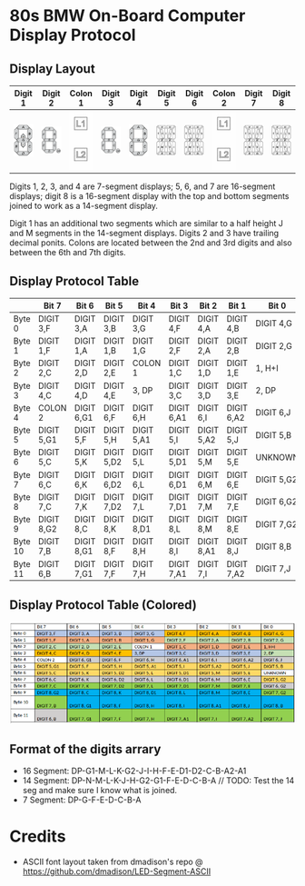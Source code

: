 # 80s BMW On-Board Computer Display Protocol

## Display Layout

| Digit 1 | Digit 2 | Colon 1 | Digit 3 | Digit 4 | Digit 5 | Digit 6 | Colon 2 | Digit 7 | Digit 8 |
|---------|---------|---------|---------|---------|---------|---------|---------|---------|---------|
| ![](./assets/digit_1.png) | ![](./assets/digits_2_3.png) | ![](./assets/colon.png) | ![](./assets/digits_2_3.png) | ![](./assets/digit_4.png) | ![](./assets/digits_5_6_7_8_scaled.png) | ![](./assets/digits_5_6_7_8_scaled.png) | ![](./assets/colon.png) | ![](./assets/digits_5_6_7_8_scaled.png) | ![](./assets/digits_5_6_7_8_scaled.png) |

Digits 1, 2, 3, and 4 are 7-segment displays; 5, 6, and 7 are 16-segment displays; digit 8 is a 16-segment display with the top and bottom segments joined to work as a 14-segment display. 

Digit 1 has an additional two segments which are similar to a half height J and M segments in the 14-segment displays. Digits 2 and 3 have trailing decimal ponits. Colons are located between the 2nd and 3rd digits and also between the 6th and 7th digits. 

## Display Protocol Table

|         | Bit 7      | Bit 6      | Bit 5      | Bit 4      | Bit 3      | Bit 2      | Bit 1      | Bit 0      |
|---------|------------|------------|------------|------------|------------|------------|------------|------------|
| Byte 0  | DIGIT 3,F  | DIGIT 3,A  | DIGIT 3,B  | DIGIT 3,G  | DIGIT 4,F  | DIGIT 4,A  | DIGIT 4,B  | DIGIT 4,G  |
| Byte 1  | DIGIT 1,F  | DIGIT 1,A  | DIGIT 1,B  | DIGIT 1,G  | DIGIT 2,F  | DIGIT 2,A  | DIGIT 2,B  | DIGIT 2,G  |
| Byte 2  | DIGIT 2,C  | DIGIT 2,D  | DIGIT 2,E  | COLON 1    | DIGIT 1,C  | DIGIT 1,D  | DIGIT 1,E  | 1, H+I     |
| Byte 3  | DIGIT 4,C  | DIGIT 4,D  | DIGIT 4,E  | 3, DP      | DIGIT 3,C  | DIGIT 3,D  | DIGIT 3,E  | 2, DP      |
| Byte 4  | COLON 2    | DIGIT 6,G1 | DIGIT 6,F  | DIGIT 6,H  | DIGIT 6,A1 | DIGIT 6,I  | DIGIT 6,A2 | DIGIT 6,J  |
| Byte 5  | DIGIT 5,G1 | DIGIT 5,F  | DIGIT 5,H  | DIGIT 5,A1 | DIGIT 5,I  | DIGIT 5,A2 | DIGIT 5,J  | DIGIT 5,B  |
| Byte 6  | DIGIT 5,C  | DIGIT 5,K  | DIGIT 5,D2 | DIGIT 5,L  | DIGIT 5,D1 | DIGIT 5,M  | DIGIT 5,E  | UNKNOWN    |
| Byte 7  | DIGIT 6,C  | DIGIT 6,K  | DIGIT 6,D2 | DIGIT 6,L  | DIGIT 6,D1 | DIGIT 6,M  | DIGIT 6,E  | DIGIT 5,G2 |
| Byte 8  | DIGIT 7,C  | DIGIT 7,K  | DIGIT 7,D2 | DIGIT 7,L  | DIGIT 7,D1 | DIGIT 7,M  | DIGIT 7,E  | DIGIT 6,G2 |
| Byte 9  | DIGIT 8,G2 | DIGIT 8,C  | DIGIT 8,K  | DIGIT 8,D1 | DIGIT 8,L  | DIGIT 8,M  | DIGIT 8,E  | DIGIT 7,G2 |
| Byte 10 | DIGIT 7,B  | DIGIT 8,G1 | DIGIT 8,F  | DIGIT 8,H  | DIGIT 8,I  | DIGIT 8,A1 | DIGIT 8,J  | DIGIT 8,B  |
| Byte 11 | DIGIT 6,B  | DIGIT 7,G1 | DIGIT 7,F  | DIGIT 7,H  | DIGIT 7,A1 | DIGIT 7,I  | DIGIT 7,A2 | DIGIT 7,J  |

## Display Protocol Table (Colored)

![](./assets/display-protocol-table.png)

## Format of the digits arrary


* 16 Segment: DP-G1-M-L-K-G2-J-I-H-F-E-D1-D2-C-B-A2-A1
* 14 Segment: DP-N-M-L-K-J-H-G2-G1-F-E-D-C-B-A // TODO: Test the 14 seg and make sure I know what is joined.
* 7 Segment: DP-G-F-E-D-C-B-A


# Credits
 - ASCII font layout taken from dmadison's repo @ https://github.com/dmadison/LED-Segment-ASCII